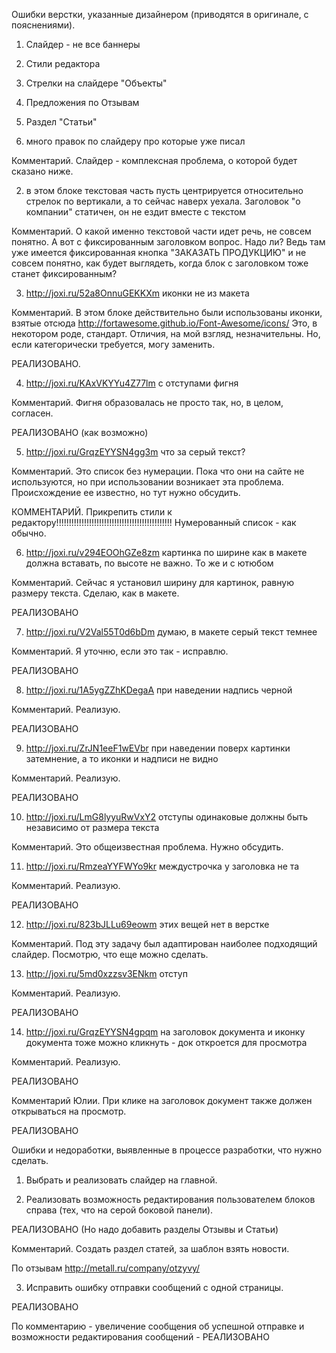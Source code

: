 Ошибки верстки, указанные дизайнером (приводятся в оригинале, с пояснениями).

1. Слайдер - не все баннеры
2. Стили редактора
3. Стрелки на слайдере "Объекты"
4. Предложения по Отзывам
5. Раздел "Статьи"



1. много правок по слайдеру про которые уже писал

Комментарий. Слайдер - комплексная проблема, о которой будет сказано ниже.

2.  в этом блоке текстовая часть пусть центрируется относительно стрелок по вертикали, а то сейчас наверх уехала.
Заголовок "о компании" статичен, он не ездит вместе с текстом

Комментарий. О какой именно текстовой части идет речь, не совсем понятно. А вот с фиксированным заголовком вопрос. Надо ли?
Ведь там уже имеется фиксированная кнопка "ЗАКАЗАТЬ ПРОДУКЦИЮ" и не совсем понятно, как будет выглядеть, когда блок с заголовком
тоже станет фиксированным?

3. http://joxi.ru/52a8OnnuGEKKXm иконки не из макета

Комментарий. В этом блоке действительно были использованы иконки, взятые отсюда http://fortawesome.github.io/Font-Awesome/icons/
Это, в некотором роде, стандарт. Отличия, на мой взгляд, незначительны. Но, если категорически требуется, могу заменить.

РЕАЛИЗОВАНО.

4. http://joxi.ru/KAxVKYYu4Z77lm с отступами фигня

Комментарий. Фигня образовалась не просто так, но, в целом, согласен.

РЕАЛИЗОВАНО (как возможно)




5. http://joxi.ru/GrqzEYYSN4gg3m что за серый текст?

Комментарий. Это список без нумерации. Пока что они на сайте не используются, но при использовании возникает эта проблема.
Происхождение ее известно, но тут нужно обсудить.

КОММЕНТАРИЙ. Прикрепить стили к редактору!!!!!!!!!!!!!!!!!!!!!!!!!!!!!!!!!!!!!!!!!!!!!!
Нумерованный список - как обычно.

6. http://joxi.ru/v294EOOhGZe8zm картинка по ширине как в макете должна вставать, по высоте не важно. То же и с ютюбом

Комментарий. Сейчас я установил ширину для картинок, равную размеру текста. Сделаю, как в макете.


РЕАЛИЗОВАНО


7. http://joxi.ru/V2Val55T0d6bDm думаю, в макете серый текст темнее

Комментарий. Я уточню, если это так - исправлю.


РЕАЛИЗОВАНО


8. http://joxi.ru/1A5ygZZhKDegaA при наведении надпись черной

Комментарий. Реализую.


РЕАЛИЗОВАНО


9. http://joxi.ru/ZrJN1eeF1wEVbr при наведении поверх картинки затемнение, а то иконки и надписи не видно

Комментарий. Реализую.


РЕАЛИЗОВАНО


10. http://joxi.ru/LmG8lyyuRwVxY2 отступы одинаковые должны быть независимо от размера текста

Комментарий. Это общеизвестная проблема. Нужно обсудить.

11. http://joxi.ru/RmzeaYYFWYo9kr междустрочка у заголовка не та

Комментарий. Реализую.


РЕАЛИЗОВАНО


12. http://joxi.ru/823bJLLu69eowm этих вещей нет в верстке

Комментарий. Под эту задачу был адаптирован наиболее подходящий слайдер. Посмотрю, что еще можно сделать.

13. http://joxi.ru/5md0xzzsv3ENkm отступ

Комментарий. Реализую.


РЕАЛИЗОВАНО


14. http://joxi.ru/GrqzEYYSN4gpqm на заголовок документа и иконку документа тоже можно кликнуть - док откроется для просмотра

Комментарий. Реализую.

РЕАЛИЗОВАНО

Комментарий Юлии. При клике на заголовок документ также должен открываться на просмотр.

РЕАЛИЗОВАНО



Ошибки и недоработки, выявленные в процессе разработки, что нужно сделать.


1. Выбрать и реализовать слайдер на главной.

2. Реализовать возможность редактирования пользователем блоков справа (тех, что на серой боковой панели).

РЕАЛИЗОВАНО (Но надо добавить разделы Отзывы и Статьи)

Комментарий. Создать раздел статей, за шаблон взять новости.

По отзывам http://metall.ru/company/otzyvy/

3. Исправить ошибку отправки сообщений с одной страницы.

РЕАЛИЗОВАНО

По комментарию - увеличение сообщения об успешной отправке и возможности редактирования сообщений - РЕАЛИЗОВАНО